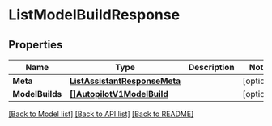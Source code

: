 # ListModelBuildResponse

## Properties

Name | Type | Description | Notes
------------ | ------------- | ------------- | -------------
**Meta** | [**ListAssistantResponseMeta**](ListAssistantResponseMeta.md) |  |[optional] 
**ModelBuilds** | [**[]AutopilotV1ModelBuild**](AutopilotV1ModelBuild.md) |  |[optional] 

[[Back to Model list]](../README.md#documentation-for-models) [[Back to API list]](../README.md#documentation-for-api-endpoints) [[Back to README]](../README.md)



